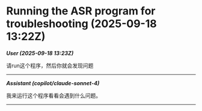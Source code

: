<!-- Generated by SpecStory -->

<!-- vscode Session 7950ac5e-dc13-4413-81dd-0663a2027340 (2025-09-18 13:22Z) -->

# Running the ASR program for troubleshooting (2025-09-18 13:22Z)

_**User (2025-09-18 13:23Z)**_

请run这个程序，然后你就会发现问题

---

_**Assistant (copilot/claude-sonnet-4)**_

我来运行这个程序看看会遇到什么问题。 

---

